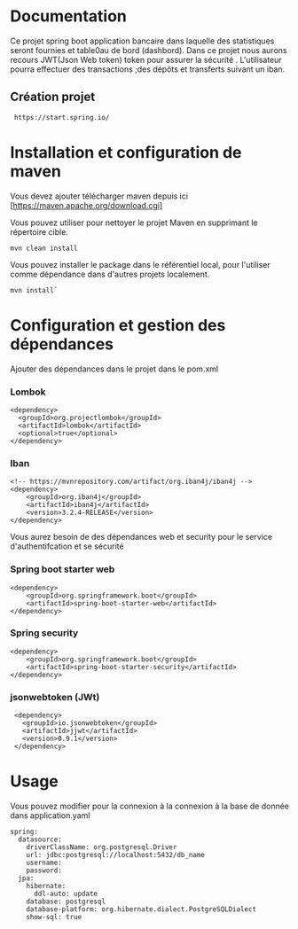 # Documentation
Ce projet spring boot  application bancaire dans laquelle  des statistiques seront fournies et table0au de bord (dashbord).
Dans ce projet nous aurons recours JWT(Json Web token) token pour assurer la sécurité  .
L'utilisateur pourra effectuer des transactions ;des dépôts et transferts suivant un iban.



## Création projet
````
 https://start.spring.io/
````
# Installation  et configuration de maven
Vous devez ajouter télécharger maven depuis ici [https://maven.apache.org/download.cgi]


Vous pouvez utiliser pour nettoyer le projet Maven en supprimant le répertoire cible.
````
mvn clean install
````

Vous pouvez  installer le package dans le référentiel local, pour l'utiliser comme dépendance dans d'autres projets localement.
````
mvn install` 
````

# Configuration et gestion des dépendances
Ajouter des dépendances dans le projet dans le pom.xml
### Lombok

````  
<dependency>
  <groupId>org.projectlombok</groupId>
  <artifactId>lombok</artifactId>
  <optional>true</optional>
</dependency>
`````
### Iban
``````
<!-- https://mvnrepository.com/artifact/org.iban4j/iban4j -->
<dependency>
    <groupId>org.iban4j</groupId>
    <artifactId>iban4j</artifactId>
    <version>3.2.4-RELEASE</version>
</dependency>
``````
Vous aurez besoin de des dépendances web et security pour le service d'authentifcation et se sécurité
### Spring boot starter web 
``````
<dependency>
    <groupId>org.springframework.boot</groupId>
    <artifactId>spring-boot-starter-web</artifactId>
</dependency>
``````
### Spring security
``````
<dependency> 
    <groupId>org.springframework.boot</groupId> 
    <artifactId>spring-boot-starter-security</artifactId> 
</dependency> 
``````
### jsonwebtoken (JWt)
`````
 <dependency>
   <groupId>io.jsonwebtoken</groupId>
   <artifactId>jjwt</artifactId>
   <version>0.9.1</version>
 </dependency>
`````
# Usage
Vous pouvez modifier pour la connexion à la connexion à la base de donnée dans   application.yaml
````
spring:
  datasource:
    driverClassName: org.postgresql.Driver
    url: jdbc:postgresql://localhost:5432/db_name
    username: 
    password: 
  jpa:
    hibernate:
      ddl-auto: update
    database: postgresql
    database-platform: org.hibernate.dialect.PostgreSQLDialect
    show-sql: true
````